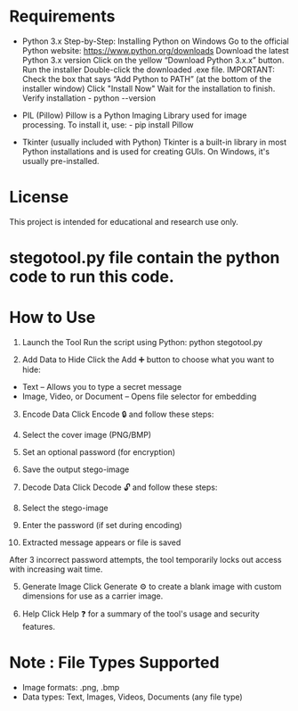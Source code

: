 # Requirements
- Python 3.x
  Step-by-Step: Installing Python on Windows
Go to the official Python website:
https://www.python.org/downloads
Download the latest Python 3.x version
Click on the yellow “Download Python 3.x.x” button.
Run the installer
Double-click the downloaded .exe file.
IMPORTANT: Check the box that says
“Add Python to PATH” (at the bottom of the installer window)
Click "Install Now"
Wait for the installation to finish.
Verify installation
       - python --version

- PIL (Pillow)
  Pillow is a Python Imaging Library used for image processing.
  To install it, use:
       - pip install Pillow
  
- Tkinter (usually included with Python)
  Tkinter is a built-in library in most Python installations and is used for creating GUIs.
  On Windows, it's usually pre-installed.

# License
This project is intended for educational and research use only.

# stegotool.py file contain the python code to run this code.

# How to Use

1. Launch the Tool
Run the script using Python:
python stegotool.py

2. Add Data to Hide
Click the Add ➕ button to choose what you want to hide:
- Text – Allows you to type a secret message
- Image, Video, or Document – Opens file selector for embedding

3. Encode Data
Click Encode 🔒 and follow these steps:
1. Select the cover image (PNG/BMP)
2. Set an optional password (for encryption)
3. Save the output stego-image

4. Decode Data
Click Decode 🔓 and follow these steps:
1. Select the stego-image
2. Enter the password (if set during encoding)
3. Extracted message appears or file is saved

After 3 incorrect password attempts, the tool temporarily locks out access with increasing wait time.

5. Generate Image
Click Generate ⚙️ to create a blank image with custom dimensions for use as a carrier image.

6. Help
Click Help ❓ for a summary of the tool's usage and security features.

# Note : File Types Supported
- Image formats: .png, .bmp
- Data types: Text, Images, Videos, Documents (any file type)

